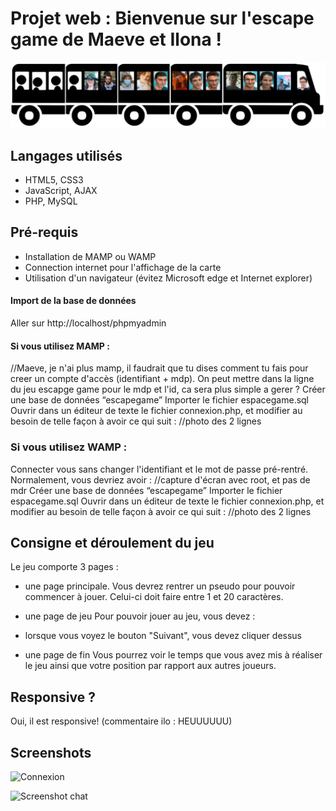 Projet web : Bienvenue sur l'escape game de Maeve et Ilona !
==

![PojetWeb](images/bus/bus1_14.png)

## Langages utilisés
+ HTML5, CSS3
+ JavaScript, AJAX
+ PHP, MySQL

## Pré-requis
+ Installation de MAMP ou WAMP
+ Connection internet pour l'affichage de la carte
+ Utilisation d'un navigateur (évitez Microsoft edge et Internet explorer)

#### Import de la base de données 
Aller sur http://localhost/phpmyadmin
#### Si vous utilisez MAMP : #
//Maeve, je n'ai plus mamp, il faudrait que tu dises comment tu fais pour creer un compte d'accès (identifiant + mdp). On peut mettre dans la ligne du jeu escapge game pour le mdp et l'id, ca sera plus simple a gerer ? 
Créer une base de données “escapegame”
Importer le fichier espacegame.sql
Ouvrir dans un éditeur de texte le fichier connexion.php, et modifier au besoin de telle façon à avoir ce qui suit :
//photo des 2 lignes 

### Si vous utilisez WAMP : #
Connecter vous sans changer l'identifiant et le mot de passe pré-rentré. Normalement, vous devriez avoir : //capture d'écran avec root, et pas de mdr
Créer une base de données “escapegame”
Importer le fichier espacegame.sql
Ouvrir dans un éditeur de texte le fichier connexion.php, et modifier au besoin de telle façon à avoir ce qui suit :
//photo des 2 lignes 

## Consigne et déroulement du jeu
Le jeu comporte 3 pages :
- une page principale.
Vous devrez rentrer un pseudo pour pouvoir commencer à jouer. Celui-ci doit faire entre 1 et 20 caractères.

- une page de jeu
Pour pouvoir jouer au jeu, vous devez :
+ lorsque vous voyez le bouton "Suivant", vous devez cliquer dessus

- une page de fin
Vous pourrez voir le temps que vous avez mis à réaliser le jeu ainsi que votre position par rapport aux autres joueurs.

## Responsive ?
Oui, il est responsive! (commentaire ilo : HEUUUUUU)

## Screenshots 
![Connexion](https://i.imgur.com/BxP73v9.png)

![Screenshot chat](https://i.imgur.com/AyQYan5.png)
